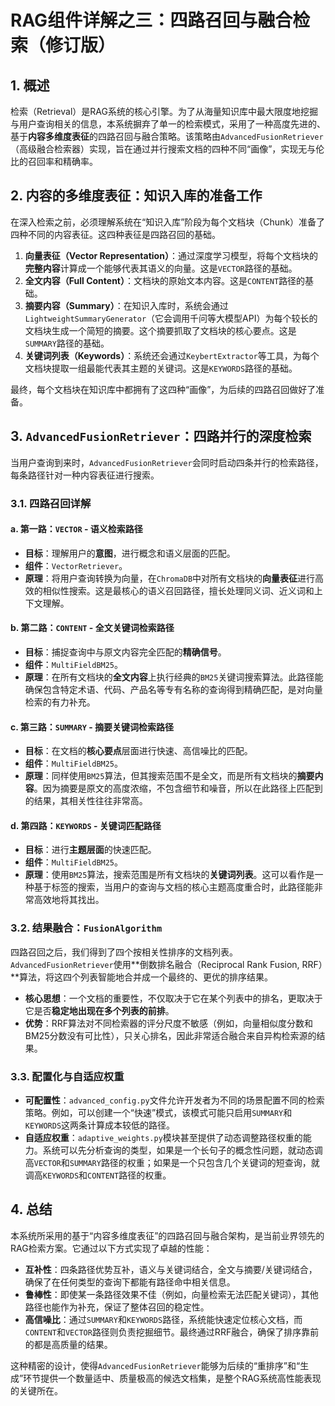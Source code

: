 # RAG组件详解之三：四路召回与融合检索（修订版）

## 1. 概述

检索（Retrieval）是RAG系统的核心引擎。为了从海量知识库中最大限度地挖掘与用户查询相关的信息，本系统摒弃了单一的检索模式，采用了一种高度先进的、基于**内容多维度表征**的四路召回与融合策略。该策略由`AdvancedFusionRetriever`（高级融合检索器）实现，旨在通过并行搜索文档的四种不同“画像”，实现无与伦比的召回率和精确率。

## 2. 内容的多维度表征：知识入库的准备工作

在深入检索之前，必须理解系统在“知识入库”阶段为每个文档块（Chunk）准备了四种不同的内容表征。这四种表征是四路召回的基础。

1.  **向量表征（Vector Representation）**：通过深度学习模型，将每个文档块的**完整内容**计算成一个能够代表其语义的向量。这是`VECTOR`路径的基础。
2.  **全文内容（Full Content）**：文档块的原始文本内容。这是`CONTENT`路径的基础。
3.  **摘要内容（Summary）**：在知识入库时，系统会通过`LightweightSummaryGenerator`（它会调用千问等大模型API）为每个较长的文档块生成一个简短的摘要。这个摘要抓取了文档块的核心要点。这是`SUMMARY`路径的基础。
4.  **关键词列表（Keywords）**：系统还会通过`KeybertExtractor`等工具，为每个文档块提取一组最能代表其主题的关键词。这是`KEYWORDS`路径的基础。

最终，每个文档块在知识库中都拥有了这四种“画像”，为后续的四路召回做好了准备。

## 3. `AdvancedFusionRetriever`：四路并行的深度检索

当用户查询到来时，`AdvancedFusionRetriever`会同时启动四条并行的检索路径，每条路径针对一种内容表征进行搜索。

### 3.1. 四路召回详解

#### a. 第一路：`VECTOR` - 语义检索路径

- **目标**：理解用户的**意图**，进行概念和语义层面的匹配。
- **组件**：`VectorRetriever`。
- **原理**：将用户查询转换为向量，在`ChromaDB`中对所有文档块的**向量表征**进行高效的相似性搜索。这是最核心的语义召回路径，擅长处理同义词、近义词和上下文理解。

#### b. 第二路：`CONTENT` - 全文关键词检索路径

- **目标**：捕捉查询中与原文内容完全匹配的**精确信号**。
- **组件**：`MultiFieldBM25`。
- **原理**：在所有文档块的**全文内容**上执行经典的`BM25`关键词搜索算法。此路径能确保包含特定术语、代码、产品名等专有名称的查询得到精确匹配，是对向量检索的有力补充。

#### c. 第三路：`SUMMARY` - 摘要关键词检索路径

- **目标**：在文档的**核心要点**层面进行快速、高信噪比的匹配。
- **组件**：`MultiFieldBM25`。
- **原理**：同样使用`BM25`算法，但其搜索范围不是全文，而是所有文档块的**摘要内容**。因为摘要是原文的高度浓缩，不包含细节和噪音，所以在此路径上匹配到的结果，其相关性往往非常高。

#### d. 第四路：`KEYWORDS` - 关键词匹配路径

- **目标**：进行**主题层面**的快速匹配。
- **组件**：`MultiFieldBM25`。
- **原理**：使用`BM25`算法，搜索范围是所有文档块的**关键词列表**。这可以看作是一种基于标签的搜索，当用户的查询与文档的核心主题高度重合时，此路径能非常高效地将其找出。

### 3.2. 结果融合：`FusionAlgorithm`

四路召回之后，我们得到了四个按相关性排序的文档列表。`AdvancedFusionRetriever`使用**倒数排名融合（Reciprocal Rank Fusion, RRF）**算法，将这四个列表智能地合并成一个最终的、更优的排序结果。

- **核心思想**：一个文档的重要性，不仅取决于它在某个列表中的排名，更取决于它是否**稳定地出现在多个列表的前排**。
- **优势**：RRF算法对不同检索器的评分尺度不敏感（例如，向量相似度分数和BM25分数没有可比性），只关心排名，因此非常适合融合来自异构检索源的结果。

### 3.3. 配置化与自适应权重

- **可配置性**：`advanced_config.py`文件允许开发者为不同的场景配置不同的检索策略。例如，可以创建一个“快速”模式，该模式可能只启用`SUMMARY`和`KEYWORDS`这两条计算成本较低的路径。
- **自适应权重**：`adaptive_weights.py`模块甚至提供了动态调整路径权重的能力。系统可以先分析查询的类型，如果是一个长句子的概念性问题，就动态调高`VECTOR`和`SUMMARY`路径的权重；如果是一个只包含几个关键词的短查询，就调高`KEYWORDS`和`CONTENT`路径的权重。

## 4. 总结

本系统所采用的基于“内容多维度表征”的四路召回与融合架构，是当前业界领先的RAG检索方案。它通过以下方式实现了卓越的性能：

- **互补性**：四条路径优势互补，语义与关键词结合，全文与摘要/关键词结合，确保了在任何类型的查询下都能有路径命中相关信息。
- **鲁棒性**：即使某一条路径效果不佳（例如，向量检索无法匹配关键词），其他路径也能作为补充，保证了整体召回的稳定性。
- **高信噪比**：通过`SUMMARY`和`KEYWORDS`路径，系统能快速定位核心文档，而`CONTENT`和`VECTOR`路径则负责挖掘细节。最终通过RRF融合，确保了排序靠前的都是高质量的结果。

这种精密的设计，使得`AdvancedFusionRetriever`能够为后续的“重排序”和“生成”环节提供一个数量适中、质量极高的候选文档集，是整个RAG系统高性能表现的关键所在。
